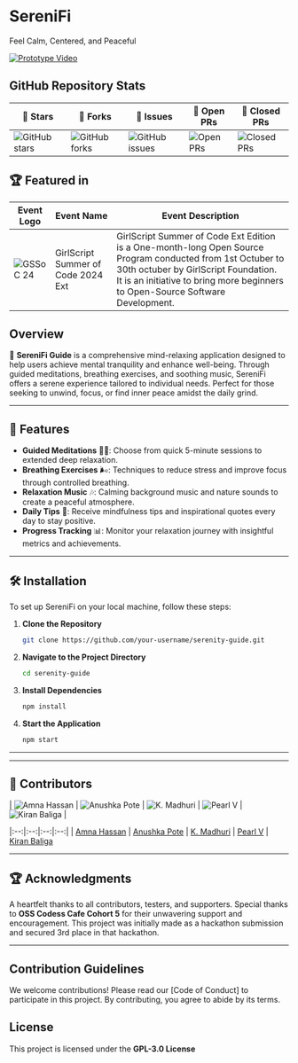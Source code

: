 # SereniFi  
Feel Calm, Centered, and Peaceful

[![Prototype Video](https://img.shields.io/badge/Watch-Prototype_Video-red)](https://www.youtube.com/watch?v=j4-efJYhnzs)


## GitHub Repository Stats

| 🌟 **Stars** | 🍴 **Forks** | 🐛 **Issues** | 🔔 **Open PRs** | 🔕 **Closed PRs** |
|--------------|--------------|---------------|-----------------|------------------|
| ![GitHub stars](https://img.shields.io/badge/stars-2-blue) | ![GitHub forks](https://img.shields.io/badge/forks-1-brightgreen) | ![GitHub issues](https://img.shields.io/badge/issues-0-red) | ![Open PRs](https://img.shields.io/badge/pull%20requests-0-yellow) | ![Closed PRs](https://img.shields.io/badge/pull%20requests-2-lightgrey) |

## 🏆 Featured in

| Event Logo | Event Name                          | Event Description                                                                                                                                                       |
|------------|-------------------------------------|-------------------------------------------------------------------------------------------------------------------------------------------------------------------------|
| ![GSSoC 24](https://gssoc.girlscript.tech/GS_logo_Black.svg) | GirlScript Summer of Code 2024 Ext | GirlScript Summer of Code Ext Edition is a One-month-long Open Source Program conducted from 1st Octuber to 30th octuber by GirlScript Foundation. It is an initiative to bring more beginners to Open-Source Software Development. |


## Overview  
📜 **SereniFi Guide** is a comprehensive mind-relaxing application designed to help users achieve mental tranquility and enhance well-being. Through guided meditations, breathing exercises, and soothing music, SereniFi offers a serene experience tailored to individual needs. Perfect for those seeking to unwind, focus, or find inner peace amidst the daily grind.

---

## 🌟 Features  
- **Guided Meditations** 🧘‍♂️: Choose from quick 5-minute sessions to extended deep relaxation.
- **Breathing Exercises** 🌬️: Techniques to reduce stress and improve focus through controlled breathing.
- **Relaxation Music** 🎶: Calming background music and nature sounds to create a peaceful atmosphere.
- **Daily Tips** 🌱: Receive mindfulness tips and inspirational quotes every day to stay positive.
- **Progress Tracking** 📊: Monitor your relaxation journey with insightful metrics and achievements.

---

## 🛠️ Installation

To set up SereniFi on your local machine, follow these steps:

1. **Clone the Repository**  
   ```bash
   git clone https://github.com/your-username/serenity-guide.git
   ```

2. **Navigate to the Project Directory**  
   ```bash
   cd serenity-guide
   ```

3. **Install Dependencies**  
   ```bash
   npm install
   ```

4. **Start the Application**  
   ```bash
   npm start
   ```

---

---

## 🌟 Contributors

| ![Amna Hassan](https://avatars.githubusercontent.com/Amna-Hassan04?s=50) | ![Anushka Pote](https://avatars.githubusercontent.com/Anushka-Pote?s=50) | ![K. Madhuri](https://avatars.githubusercontent.com/pearll12?s=50) | ![Pearl V](https://avatars.githubusercontent.com/madhurik04?s=50) | ![Kiran Baliga](https://avatars.githubusercontent.com/KiranBaliga?s=50) |

|:--:|:--:|:--:|:--:|
| [Amna Hassan](https://github.com/Amna-Hassan04) | [Anushka Pote](https://github.com/username2) | [K. Madhuri](https://github.com/username3) | [Pearl V](https://github.com/username4) |
[Kiran Baliga](https://github.com/KiranBaliga)

---

## 🏆 Acknowledgments  

A heartfelt thanks to all contributors, testers, and supporters. Special thanks to **OSS Codess Cafe Cohort 5** for their unwavering support and encouragement. This project was initially made as a hackathon submission and secured 3rd place in that hackathon. 

---

## Contribution Guidelines  
We welcome contributions! Please read our [Code of Conduct] to participate in this project. By contributing, you agree to abide by its terms.

## License  
This project is licensed under the **GPL-3.0 License**
